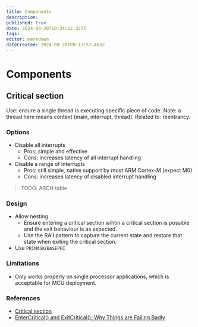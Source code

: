 ```yaml
---
title: Components
description: 
published: true
date: 2024-09-20T10:34:12.327Z
tags: 
editor: markdown
dateCreated: 2024-09-20T09:17:57.463Z
---
```


# Components


## Critical section

Use: ensure a single thread is executing specific piece of code.
Note: a thread here means context (main, interrupt, thread).
Related to: reentrancy.

### Options

* Disable all interrupts
  * Pros: simple and effective
  * Cons: increases latency of all interrupt handling
* Disable a range of interrupts
  * Pros: still simple, native support by most ARM Cortex-M (expect M0)
  * Cons: increases latency of disabled interrupt handling

> TODO: ARCH table

### Design

* Allow nesting
  * Ensure entering a critical section wihtin a critical section is possible and the exit behaviour is as expected.
  * Use the RAII pattern to capture the current state and restore that state when exiting the critical section.
* Use `PRIMASK`/`BASEPRI`

### Limitations

* Only works properly on single processor applications, which is acceptable for MCU deployment.

### References

* [Critical section](https://en.wikipedia.org/wiki/Critical_section)
* [EnterCritical() and ExitCritical(): Why Things are Failing Badly](https://mcuoneclipse.com/2014/01/26/entercritical-and-exitcritical-why-things-are-failing-badly/)
